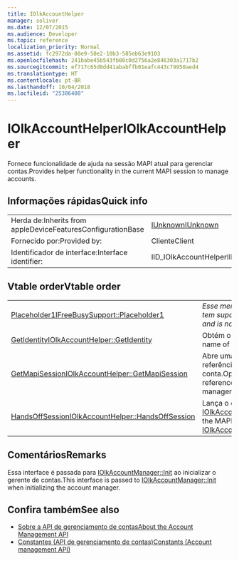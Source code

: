 ```yaml
---
title: IOlkAccountHelper
manager: soliver
ms.date: 12/07/2015
ms.audience: Developer
ms.topic: reference
localization_priority: Normal
ms.assetid: fc2972da-80e9-50e2-10b3-585eb63e9103
ms.openlocfilehash: 241babe45b543fb00c0d2756a2e846303a1717b2
ms.sourcegitcommit: ef717c65d8dd41ababffb01eafc443c79950aed4
ms.translationtype: HT
ms.contentlocale: pt-BR
ms.lasthandoff: 10/04/2018
ms.locfileid: "25386408"
---
```

# <a name="iolkaccounthelper"></a><span data-ttu-id="6bbb6-102">IOlkAccountHelper</span><span class="sxs-lookup"><span data-stu-id="6bbb6-102">IOlkAccountHelper</span></span>

<span data-ttu-id="6bbb6-103">Fornece funcionalidade de ajuda na sessão MAPI atual para gerenciar contas.</span><span class="sxs-lookup"><span data-stu-id="6bbb6-103">Provides helper functionality in the current MAPI session to manage accounts.</span></span>
  
## <a name="quick-info"></a><span data-ttu-id="6bbb6-104">Informações rápidas</span><span class="sxs-lookup"><span data-stu-id="6bbb6-104">Quick info</span></span>

|||
|:-----|:-----|
|<span data-ttu-id="6bbb6-105">Herda de:</span><span class="sxs-lookup"><span data-stu-id="6bbb6-105">Inherits from appleDeviceFeaturesConfigurationBase</span></span>  <br/> |[<span data-ttu-id="6bbb6-106">IUnknown</span><span class="sxs-lookup"><span data-stu-id="6bbb6-106">IUnknown</span></span>](https://msdn.microsoft.com/library/33f1d79a-33fc-4ce5-a372-e08bda378332%28Office.15%29.aspx) <br/> |
|<span data-ttu-id="6bbb6-107">Fornecido por:</span><span class="sxs-lookup"><span data-stu-id="6bbb6-107">Provided by:</span></span>  <br/> |<span data-ttu-id="6bbb6-108">Cliente</span><span class="sxs-lookup"><span data-stu-id="6bbb6-108">Client</span></span>  <br/> |
|<span data-ttu-id="6bbb6-109">Identificador de interface:</span><span class="sxs-lookup"><span data-stu-id="6bbb6-109">Interface identifier:</span></span>  <br/> |<span data-ttu-id="6bbb6-110">IID_IOlkAccountHelper</span><span class="sxs-lookup"><span data-stu-id="6bbb6-110">IID_IOlkAccountHelper</span></span>  <br/> |
   
## <a name="vtable-order"></a><span data-ttu-id="6bbb6-111">Vtable order</span><span class="sxs-lookup"><span data-stu-id="6bbb6-111">Vtable order</span></span>

|||
|:-----|:-----|
|[<span data-ttu-id="6bbb6-112">Placeholder1</span><span class="sxs-lookup"><span data-stu-id="6bbb6-112">IFreeBusySupport::Placeholder1</span></span>](iolkaccounthelper-placeholder1.md) <br/> | <span data-ttu-id="6bbb6-113">*Esse membro é um espaço reservado e não tem suporte.*</span><span class="sxs-lookup"><span data-stu-id="6bbb6-113">*This member is a placeholder and is not supported.*</span></span>  <br/> |
|[<span data-ttu-id="6bbb6-114">GetIdentity</span><span class="sxs-lookup"><span data-stu-id="6bbb6-114">IOlkAccountHelper::GetIdentity</span></span>](iolkaccounthelper-getidentity.md) <br/> |<span data-ttu-id="6bbb6-115">Obtém o nome de um perfil de conta.</span><span class="sxs-lookup"><span data-stu-id="6bbb6-115">Gets the name of an account profile. Read/write  String.</span></span>  <br/> |
|[<span data-ttu-id="6bbb6-116">GetMapiSession</span><span class="sxs-lookup"><span data-stu-id="6bbb6-116">IOlkAccountHelper::GetMapiSession</span></span>](iolkaccounthelper-getmapisession.md) <br/> |<span data-ttu-id="6bbb6-117">Abre uma sessão MAPI e mantém uma referência à sessão para o gerente de conta.</span><span class="sxs-lookup"><span data-stu-id="6bbb6-117">Opens a MAPI session and maintains a reference to the session for the account manager.</span></span>  <br/> |
|[<span data-ttu-id="6bbb6-118">HandsOffSession</span><span class="sxs-lookup"><span data-stu-id="6bbb6-118">IOlkAccountHelper::HandsOffSession</span></span>](iolkaccounthelper-handsoffsession.md) <br/> |<span data-ttu-id="6bbb6-119">Lança o objeto de sessão MAPI retornado por [IOlkAccountHelper::GetMapiSession](iolkaccounthelper-getmapisession.md).</span><span class="sxs-lookup"><span data-stu-id="6bbb6-119">Releases the MAPI session object that was returned by [IOlkAccountHelper::GetMapiSession](iolkaccounthelper-getmapisession.md).</span></span>  <br/> |
   
## <a name="remarks"></a><span data-ttu-id="6bbb6-120">Comentários</span><span class="sxs-lookup"><span data-stu-id="6bbb6-120">Remarks</span></span>

<span data-ttu-id="6bbb6-121">Essa interface é passada para [IOlkAccountManager::Init](iolkaccountmanager-init.md) ao inicializar o gerente de contas.</span><span class="sxs-lookup"><span data-stu-id="6bbb6-121">This interface is passed to [IOlkAccountManager::Init](iolkaccountmanager-init.md) when initializing the account manager.</span></span> 
  
## <a name="see-also"></a><span data-ttu-id="6bbb6-122">Confira também</span><span class="sxs-lookup"><span data-stu-id="6bbb6-122">See also</span></span>

- [<span data-ttu-id="6bbb6-123">Sobre a API de gerenciamento de contas</span><span class="sxs-lookup"><span data-stu-id="6bbb6-123">About the Account Management API</span></span>](about-the-account-management-api.md) 
- [<span data-ttu-id="6bbb6-124">Constantes (API de gerenciamento de contas)</span><span class="sxs-lookup"><span data-stu-id="6bbb6-124">Constants (Account management API)</span></span>](constants-account-management-api.md)

